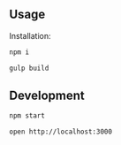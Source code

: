 ## Usage

Installation:

```sh
npm i

gulp build

```

## Development

```sh
npm start

open http://localhost:3000

```
